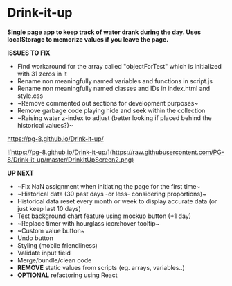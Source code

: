 # Drink-it-up

**Single page app to keep track of water drank during the day. Uses localStorage to memorize values if you leave the page.**

**ISSUES TO FIX**

- Find workaround for the array called "objectForTest" which is initialized with 31 zeros in it
- Rename non meaningfully named variables and functions in script.js
- Rename non meaningfully named classes and IDs in index.html and style.css
- ~Remove commented out sections for development purposes~
- Remove garbage code playing hide and seek within the collection
- ~Raising water z-index to adjust (better looking if placed behind the historical values?)~

https://pg-8.github.io/Drink-it-up/

![https://pg-8.github.io/Drink-it-up/](https://raw.githubusercontent.com/PG-8/Drink-it-up/master/DrinkItUpScreen2.png)

**UP NEXT**

- ~Fix NaN assignment when initiating the page for the first time~
- ~Historical data (30 past days -or less- considering proportions)~
- Historical data reset every month or week to display accurate data (or just keep last 10 days)
- Test background chart feature using mockup button (+1 day)
- ~Replace timer with hourglass icon:hover tooltip~
- ~Custom value button~
- Undo button
- Styling (mobile friendliness)
- Validate input field
- Merge/bundle/clean code
- **REMOVE** static values from scripts (eg. arrays, variables..)
- **OPTIONAL** refactoring using React
